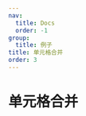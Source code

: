 ```yaml
---
nav:
  title: Docs
  order: -1
group:
  title: 例子
title: 单元格合并
order: 3
---
```


# 单元格合并

<code src="../../../src/cells-merge.tsx"  />

